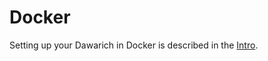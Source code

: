 # Docker

Setting up your Dawarich in Docker is described in the [Intro](/docs/intro#setup-your-dawarich-instance).
